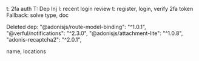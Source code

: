 t: 2fa auth
T: Dep Inj
I: recent login review
t: register, login, verify 2fa token
Fallback: solve type, doc



Deleted dep:
"@adonisjs/route-model-binding": "^1.0.1",
"@verful/notifications": "^2.3.0",
"@adonisjs/attachment-lite": "^1.0.8",
"adonis-recaptcha2": "^2.0.1",



name, locations